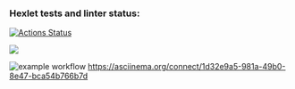 ### Hexlet tests and linter status:
[![Actions Status](https://github.com/Largebro/backend-project-lvl1/workflows/hexlet-check/badge.svg)](https://github.com/Largebro/backend-project-lvl1/actions)


<a href="https://codeclimate.com/github/codeclimate/codeclimate/maintainability"><img src="https://api.codeclimate.com/v1/badges/a99a88d28ad37a79dbf6/maintainability" /></a>

![example workflow](https://github.com/Largebro/backend-project-lvl1/actions/workflows/node.js.yml/badge.svg)
https://asciinema.org/connect/1d32e9a5-981a-49b0-8e47-bca54b766b7d
